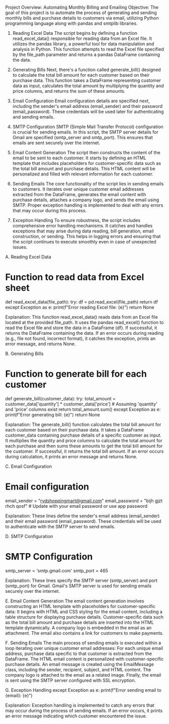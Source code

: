 Project Overview: Automating Monthly Billing and Emailing
Objective: The goal of this project is to automate the process of generating and sending monthly bills and purchase details to customers via email, utilizing Python programming language along with pandas and smtplib libraries.

1. Reading Excel Data
The script begins by defining a function read_excel_data() responsible for reading data from an Excel file. It utilizes the pandas library, a powerful tool for data manipulation and analysis in Python. This function attempts to read the Excel file specified by the file_path parameter and returns a pandas DataFrame containing the data.

2. Generating Bills
Next, there's a function called generate_bill() designed to calculate the total bill amount for each customer based on their purchase data. This function takes a DataFrame representing customer data as input, calculates the total amount by multiplying the quantity and price columns, and returns the sum of these amounts.

3. Email Configuration
Email configuration details are specified next, including the sender's email address (email_sender) and their password (email_password). These credentials will be used later for authenticating and sending emails.

5. SMTP Configuration
SMTP (Simple Mail Transfer Protocol) configuration is crucial for sending emails. In this script, the SMTP server details for Gmail are specified (smtp_server and smtp_port). This ensures that emails are sent securely over the internet.

5. Email Content Generation
The script then constructs the content of the email to be sent to each customer. It starts by defining an HTML template that includes placeholders for customer-specific data such as the total bill amount and purchase details. This HTML content will be personalized and filled with relevant information for each customer.

6. Sending Emails
The core functionality of the script lies in sending emails to customers. It iterates over unique customer email addresses extracted from the DataFrame, generates the email content with purchase details, attaches a company logo, and sends the email using SMTP. Proper exception handling is implemented to deal with any errors that may occur during this process.

7. Exception Handling
To ensure robustness, the script includes comprehensive error handling mechanisms. It catches and handles exceptions that may arise during data reading, bill generation, email construction, or sending. This helps in logging errors and ensuring that the script continues to execute smoothly even in case of unexpected issues.

A. Reading Excel Data
# Function to read data from Excel sheet
def read_excel_data(file_path):
    try:
        df = pd.read_excel(file_path)
        return df
    except Exception as e:
        print(f"Error reading Excel file: {e}")
        return None
        
Explanation:
This function read_excel_data() reads data from an Excel file located at the provided file_path.
It uses the pandas read_excel() function to read the Excel file and store the data in a DataFrame (df).
If successful, it returns the DataFrame containing the data.
If an error occurs during reading (e.g., file not found, incorrect format), it catches the exception, prints an error message, and returns None.

B. Generating Bills
# Function to generate bill for each customer
def generate_bill(customer_data):
    try:
        total_amount = customer_data['quantity'] * customer_data['price']  # Assuming 'quantity' and 'price' columns exist
        return total_amount.sum()
    except Exception as e:
        print(f"Error generating bill: {e}")
        return None
        
Explanation:
The generate_bill() function calculates the total bill amount for each customer based on their purchase data.
It takes a DataFrame customer_data containing purchase details of a specific customer as input.
It multiplies the quantity and price columns to calculate the total amount for each purchase and then sums these amounts to get the total bill amount for the customer.
If successful, it returns the total bill amount. If an error occurs during calculation, it prints an error message and returns None.

C. Email Configuration
# Email configuration
email_sender = "rydshoppingmart@gmail.com"
email_password = "bijh gjzt rhch qosf"  # Update with your email password or use app password

Explanation:
These lines define the sender's email address (email_sender) and their email password (email_password).
These credentials will be used to authenticate with the SMTP server to send emails.

D. SMTP Configuration
# SMTP Configuration
smtp_server = 'smtp.gmail.com'
smtp_port = 465

Explanation:
These lines specify the SMTP server (smtp_server) and port (smtp_port) for Gmail.
Gmail's SMTP server is used for sending emails securely over the internet.

E. Email Content Generation
The email content generation involves constructing an HTML template with placeholders for customer-specific data:
It begins with HTML and CSS styling for the email content, including a table structure for displaying purchase details.
Customer-specific data such as the total bill amount and purchase details are inserted into the HTML template dynamically.
A company logo is embedded in the email as an attachment.
The email also contains a link for customers to make payments.

F. Sending Emails
The main process of sending emails is executed within a loop iterating over unique customer email addresses:
For each unique email address, purchase data specific to that customer is extracted from the DataFrame.
The HTML email content is personalized with customer-specific purchase details.
An email message is created using the EmailMessage class, including the sender, recipient, subject, and HTML content.
The company logo is attached to the email as a related image.
Finally, the email is sent using the SMTP server configured with SSL encryption.

G. Exception Handling
except Exception as e:
    print(f"Error sending email to {email}: {e}")

Explanation:
Exception handling is implemented to catch any errors that may occur during the process of sending emails.
If an error occurs, it prints an error message indicating which customer encountered the issue.
